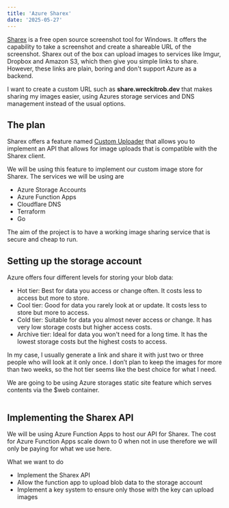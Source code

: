 ```yaml
---
title: 'Azure Sharex'
date: '2025-05-27'
---
```


[Sharex](https://getsharex.com/) is a free open source screenshot tool for Windows. It offers the capability to take a screenshot and create a shareable URL of the screenshot. Sharex out of the box can upload images to services like Imgur, Dropbox and Amazon S3, which then give you simple links to share. However, these links are plain, boring and don't support Azure as a backend.

I want to create a custom URL such as **share.wreckitrob.dev** that makes sharing my images easier, using Azures storage services and DNS management instead of the usual options.

## The plan

Sharex offers a feature named [Custom Uploader](https://getsharex.com/docs/custom-uploader) that allows you to implement an API that allows for image uploads that is compatible with the Sharex client.

We will be using this feature to implement our custom image store for Sharex. The services we will be using are 

- Azure Storage Accounts
- Azure Function Apps
- Cloudflare DNS
- Terraform
- Go

The aim of the project is to have a working image sharing service that is secure and cheap to run.

## Setting up the storage account

Azure offers four different levels for storing your blob data:

- Hot tier: Best for data you access or change often. It costs less to access but more to store.
- Cool tier: Good for data you rarely look at or update. It costs less to store but more to access.
- Cold tier: Suitable for data you almost never access or change. It has very low storage costs but higher access costs.
- Archive tier: Ideal for data you won't need for a long time. It has the lowest storage costs but the highest costs to access.

In my case, I usually generate a link and share it with just two or three people who will look at it only once. I don’t plan to keep the images for more than two weeks, so the hot tier seems like the best choice for what I need.

We are going to be using Azure storages static site feature which serves contents via the $web container.


```hcl

```

## Implementing the Sharex API

We will be using Azure Function Apps to host our API for Sharex. The cost for Azure Function Apps scale down to 0 when not in use therefore we will only be paying for what we use here.

What we want to do

- Implement the Sharex API
- Allow the function app to upload blob data to the storage account
- Implement a key system to ensure only those with the key can upload images


